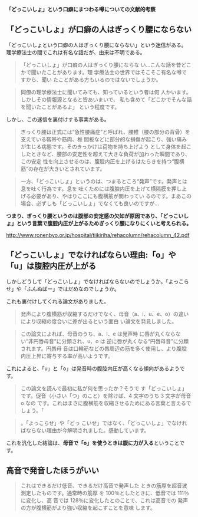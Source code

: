 

**「どっこいしょ」という口癖にまつわる噂についての文献的考察**

## 「どっこいしょ」が口癖の人はぎっくり腰にならない

「どっこいしょという口癖の人はぎっくり腰にならない」という迷信がある。
理学療法士の間でこれは有名な話だが、由来は不明である。


> 「どっこいしょ」が口癖の人はぎっくり腰にならな
い…こんな話を昔どこかで聞いたことがあります。理
学療法士の世界ではそこそこ有名な噂ですから、聞い
たことがある方もいるのではないでしょうか。

> 同僚の理学療法士に聞いてみても、知っているという者は何
人かいます。しかしその情報源となると皆あいまいで、
私も含めて「どこかでそんな話を聞いたことがあるよ」
という程度です。

しかし、この迷信を裏付けする事実がある。

> ぎっくり腰は正式には“急性腰痛症”と呼ばれ、腰椎（腰の部分の背骨）を支えている靱帯や筋肉、椎
間板などに部分的な損傷が起こり、強い痛みが生じる病態です。そのきっかけは荷物を持ち上げよう
として身体を起こしたときなど、腰部の安定性を超えて大きな負荷が加わった瞬間であり、この安定
性を向上させるのは、腹腔内圧を上げるはたらきを持つ“腹横筋”の存在が大きいとされています。

> 一方、「どっこいしょ」というのは、つまるところ“発声”です。発声とは息を吐く行為です。息を
吐くためには腹腔内圧を上げて横隔膜を押し上げる必要があり、やはりここにも腹横筋が関わってい
るのです。まあこの場合、必ずしも「どっこいしょ」でなくても良いのですが…

**つまり、ぎっくり腰というのは腹部の安定感の欠如が原因であり、「どっこいしょ」という言葉で腹腔内圧が上がるためぎっくり腰になりにくいと考えられる。**

http://www.ronenbyo.or.jp/hospital/tiikiriha/rehacolumn/rehacolumn_42.pdf


## 「どっこいしょ」でなければならい理由:「o」や「u」は腹腔内圧が上がる

しかしどうして「どっこいしょ」でなければならないのでしょうか。「よっこらせ」や「ふんぬばー」ではだめなのでしょうか。

これも裏付けしてくれる論文がありました。

> 発声により腹横筋が収縮するだけでなく、母音（a、i、u、e、o）の違いにより収縮の度合いに差が出るという面白
い論文を発見しました。

> この論文によれば、母音のうち、a、I、e は発声時
に唇が丸くならない“非円唇母音”に分類され、u、o は
逆に唇が丸くなる“円唇母音”に分類されます。円唇母
音は口輪筋などの唇周辺の筋を多く使用し、より腹腔
内圧上昇に寄与する率が高いようです。

これによると、「u」と「o」は発音時の腹腔内圧が高くなる傾向があるようです。

> この論文を読んで最初に私が何を思ったか？そうで
す「どっこいしょ」です。促音（小さい「つ」のこと）を除けば、4 文字のうち 3 文字が母音 o なの
です。これはまさに腹横筋を収縮させるためにある言葉と言えるでしょう。「

> 。「よっこらせ」や「どっ
こいせ」ではなく、「どっこいしょ」でなければならない理由が今解明されました。感動しています。

これを汎化した結論は、**母音で「o」を使うときは腹に力が入る**ということです。


## 高音で発音したほうがいい

> これはできるだけ低音、できるだけ高音で発声した
ときの筋厚を超音波測定したものです。通常時の筋厚
を 100％としたときに、低音では 111％に変化し、高
音では 128％に変化したとのことで、これは高音での
発声の方が腹横筋がより強い収縮を起こすことを意味
します。






